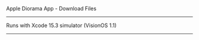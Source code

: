 Apple Diorama App - Download Files

- - - -

Runs with Xcode 15.3 simulator (VisionOS 1.1)

- - - -
